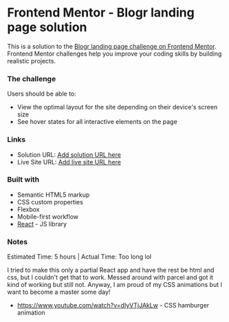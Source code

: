 # Frontend Mentor - Blogr landing page solution

This is a solution to the [Blogr landing page challenge on Frontend Mentor](https://www.frontendmentor.io/challenges/blogr-landing-page-EX2RLAApP). Frontend Mentor challenges help you improve your coding skills by building realistic projects. 

### The challenge

Users should be able to:

- View the optimal layout for the site depending on their device's screen size
- See hover states for all interactive elements on the page

### Links

- Solution URL: [Add solution URL here](https://your-solution-url.com)
- Live Site URL: [Add live site URL here](https://your-live-site-url.com)


### Built with

- Semantic HTML5 markup
- CSS custom properties
- Flexbox
- Mobile-first workflow
- [React](https://reactjs.org/) - JS library



### Notes
Estimated Time: 5 hours | Actual Time: Too long lol

I tried to make this only a partial React app and have the rest be html and css, but I couldn't get that to work. Messed around with parcel and got it kind of working but still not. Anyway, I am proud of my CSS animations but I want to become a master some day!

- https://www.youtube.com/watch?v=dIyVTjJAkLw - CSS hamburger animation